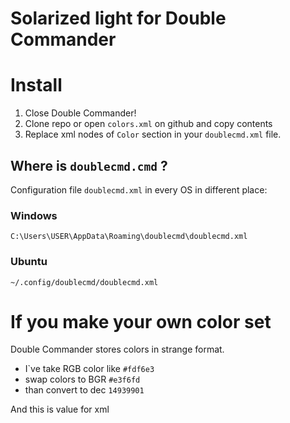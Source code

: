 Solarized light for Double Commander
===================

# Install
1. Close Double Commander!
2. Clone repo or open `colors.xml` on github and copy contents
3. Replace xml nodes of `Color` section in your `doublecmd.xml` file.

## Where is `doublecmd.cmd` ?
Configuration file `doublecmd.xml` in every OS in different place:
### Windows
 `C:\Users\USER\AppData\Roaming\doublecmd\doublecmd.xml` 
### Ubuntu
`~/.config/doublecmd/doublecmd.xml`


# If you make your own color set
Double Commander stores colors in strange format. 

* I\`ve take RGB color like `#fdf6e3`
* swap colors to BGR `#e3f6fd`
* than convert to dec `14939901`

And this is value for xml
